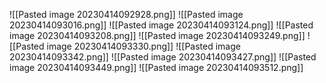 ![[Pasted image 20230414092928.png]]
![[Pasted image 20230414093016.png]]
![[Pasted image 20230414093124.png]]
![[Pasted image 20230414093208.png]]
![[Pasted image 20230414093249.png]]
![[Pasted image 20230414093330.png]]
![[Pasted image 20230414093342.png]]
![[Pasted image 20230414093427.png]]
![[Pasted image 20230414093449.png]]
![[Pasted image 20230414093512.png]]









